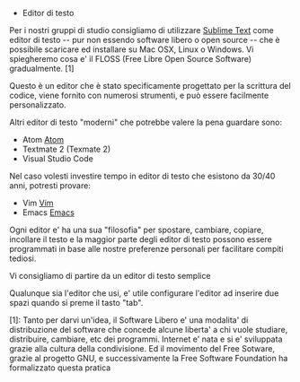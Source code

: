 - Editor di testo

Per i nostri gruppi di studio consigliamo di utilizzare 
[Sublime Text](http://www.sublimetext.com) come editor di testo -- pur non
essendo software libero o open source -- che è possibile scaricare ed installare
su Mac OSX, Linux o Windows.
Vi spiegheremo cosa e' il FLOSS (Free Libre Open Source Software) gradualmente. [1]

Questo è un editor che è stato specificamente progettato per la scrittura del
codice, viene fornito con numerosi strumenti, e può essere facilmente
personalizzato.

Altri editor di testo "moderni" che potrebbe valere la pena guardare sono:

* Atom [Atom](https://it.wikipedia.org/wiki/Atom_(editor))
* Textmate 2 (Texmate 2)
* Visual Studio Code

Nel caso volesti investire tempo in editor di testo che esistono da 30/40 anni,
potresti provare:

* Vim [Vim](https://it.wikipedia.org/wiki/Vim_(editor_di_testo))
* Emacs [Emacs](https://it.wikipedia.org/wiki/Emacs)

Ogni editor e' ha una sua "filosofia" per spostare, cambiare, copiare, incollare
il testo e la maggior parte degli editor di testo possono essere programmati in
base alle nostre preferenze personali per facilitare compiti tediosi.

Vi consigliamo di partire da un editor di testo semplice

Qualunque sia l'editor che usi, e' utile configurare l'editor ad inserire due
spazi quando si preme il tasto "tab".


[1]: Tanto per darvi un'idea, il Software Libero e' una modalita' di distribuzione del software che concede alcune liberta' a chi vuole studiare, distribuire, cambiare, etc dei programmi. Internet e' nata e si e' sviluppata grazie alla cultura della condivisione. Ed il movimento del Free Sotware, grazie al progetto GNU, e successivamente la Free Software Foundation ha formalizzato questa pratica
